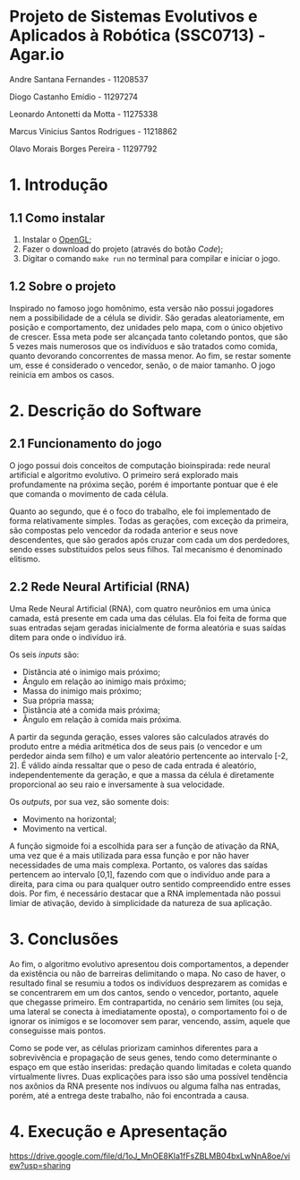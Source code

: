 # Projeto de Sistemas Evolutivos e Aplicados à Robótica (SSC0713) - Agar.io

Andre Santana Fernandes - 11208537

Diogo Castanho Emídio - 11297274

Leonardo Antonetti da Motta - 11275338

Marcus Vinicius Santos Rodrigues - 11218862

Olavo Morais Borges Pereira - 11297792

# 1. Introdução

## 1.1 Como instalar

1. Instalar o [OpenGL](https://github.com/Brenocq/OpenGL-Tutorial);
2. Fazer o download do projeto (através do botão _Code_);
3. Digitar o comando `make run` no terminal para compilar e iniciar o jogo.

## 1.2 Sobre o projeto

Inspirado no famoso jogo homônimo, esta versão não possui jogadores nem a possibilidade de a célula se dividir. São geradas aleatoriamente, em posição e comportamento, dez unidades pelo mapa, com o único objetivo de crescer. Essa meta pode ser alcançada tanto coletando pontos, que são 5 vezes mais numerosos que os indivíduos e são tratados como comida, quanto devorando concorrentes de massa menor. Ao fim, se restar somente um, esse é considerado o vencedor, senão, o de maior tamanho. O jogo reinicia em ambos os casos.

# 2. Descrição do Software

## 2.1 Funcionamento do jogo

O jogo possui dois conceitos de computação bioinspirada: rede neural artificial e algoritmo evolutivo. O primeiro será explorado mais profundamente na próxima seção, porém é importante pontuar que é ele que comanda o movimento de cada célula.

Quanto ao segundo, que é o foco do trabalho, ele foi implementado de forma relativamente simples. Todas as gerações, com exceção da primeira, são compostas pelo vencedor da rodada anterior e seus nove descendentes, que são gerados após cruzar com cada um dos perdedores, sendo esses substituídos pelos seus filhos. Tal mecanismo é denominado elitismo.

## 2.2 Rede Neural Artificial (RNA)

Uma Rede Neural Artificial (RNA), com quatro neurônios em uma única camada, está presente em cada uma das células. Ela foi feita de forma que suas entradas sejam geradas inicialmente de forma aleatória e suas saídas ditem para onde o indivíduo irá.

Os seis _inputs_ são:
- Distância até o inimigo mais próximo;
- Ângulo em relação ao inimigo mais próximo;
- Massa do inimigo mais próximo;
- Sua própria massa;
- Distância até a comida mais próxima;
- Ângulo em relação à comida mais próxima.

A partir da segunda geração, esses valores são calculados através do produto entre a média aritmética dos de seus pais (o vencedor e um perdedor ainda sem filho) e um valor aleatório pertencente ao intervalo [-2, 2]. É válido ainda ressaltar que o peso de cada entrada é aleatório, independentemente da geração, e que a massa da célula é diretamente proporcional ao seu raio e inversamente à sua velocidade.

Os _outputs_, por sua vez, são somente dois:
- Movimento na horizontal;
- Movimento na vertical.

A função sigmoide foi a escolhida para ser a função de ativação da RNA, uma vez que é a mais utilizada para essa função e por não haver necessidades de uma mais complexa. Portanto, os valores das saídas pertencem ao intervalo [0,1], fazendo com que o indivíduo ande para a direita, para cima ou para qualquer outro sentido compreendido entre esses dois. Por fim, é necessário destacar que a RNA implementada não possui limiar de ativação, devido à simplicidade da natureza de sua aplicação.

# 3. Conclusões

Ao fim, o algoritmo evolutivo apresentou dois comportamentos, a depender da existência ou não de barreiras delimitando o mapa. No caso de haver, o resultado final se resumiu a todos os indivíduos desprezarem as comidas e se concentrarem em um dos cantos, sendo o vencedor, portanto, aquele que chegasse primeiro. Em contrapartida, no cenário sem limites (ou seja, uma lateral se conecta à imediatamente oposta), o comportamento foi o de ignorar os inimigos e se locomover sem parar, vencendo, assim, aquele que conseguisse mais pontos.

Como se pode ver, as células priorizam caminhos diferentes para a sobrevivência e propagação de seus genes, tendo como determinante o espaço em que estão inseridas: predação quando limitadas e coleta quando virtualmente livres. Duas explicações para isso são uma possível tendência nos axônios da RNA presente nos indívuos ou alguma falha nas entradas, porém, até a entrega deste trabalho, não foi encontrada a causa.

# 4. Execução e Apresentação

https://drive.google.com/file/d/1oJ_MnOE8KIa1fFsZBLMB04bxLwNnA8oe/view?usp=sharing
